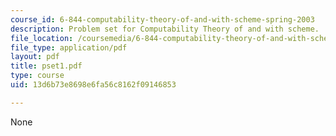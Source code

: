 ```yaml
---
course_id: 6-844-computability-theory-of-and-with-scheme-spring-2003
description: Problem set for Computability Theory of and with scheme.
file_location: /coursemedia/6-844-computability-theory-of-and-with-scheme-spring-2003/13d6b73e8698e6fa56c8162f09146853_pset1.pdf
file_type: application/pdf
layout: pdf
title: pset1.pdf
type: course
uid: 13d6b73e8698e6fa56c8162f09146853

---
```

None